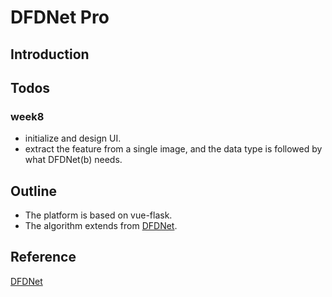 # DFDNet Pro

## Introduction

## Todos
### week8
- initialize and design UI.
- extract the feature from a single image, and the data type is followed by what DFDNet(b) needs.

## Outline
- The platform is based on vue-flask.
- The algorithm extends from [DFDNet](https://github.com/csxmli2016/DFDNet).

## Reference
[DFDNet](https://github.com/csxmli2016/DFDNet)
